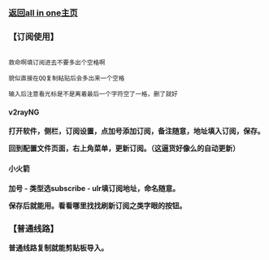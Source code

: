 ### [返回all in one主页](https://catcatroll.fun/)

### 【订阅使用】

```

救命啊填订阅进去不要多出个空格啊

貌似直接在QQ复制粘贴后会多出来一个空格

输入后注意看光标是不是离着最后一个字符空了一格，删了就好

```

#### v2rayNG

**打开软件，侧栏，订阅设置，点加号添加订阅，备注随意，地址填入订阅，保存。**

**回到配置文件页面，右上角菜单，更新订阅。（这逼货好像么的自动更新）**

#### 小火箭

**加号 - 类型选subscribe - ulr填订阅地址，命名随意。**

**保存后就能用。看看哪里找找刷新订阅之类字眼的按钮。**



### 【普通线路】

**普通线路复制就能剪贴板导入。**
